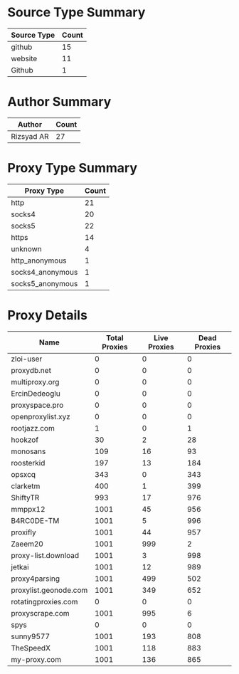 # Source Type Summary

| Source Type | Count |
|-------------|-------|
| github | 15 |
| website | 11 |
| Github | 1 |


# Author Summary

| Author | Count |
|--------|-------|
| Rizsyad AR | 27 |


# Proxy Type Summary

| Proxy Type | Count |
|------------|-------|
| http | 21 |
| socks4 | 20 |
| socks5 | 22 |
| https | 14 |
| unknown | 4 |
| http_anonymous | 1 |
| socks4_anonymous | 1 |
| socks5_anonymous | 1 |


# Proxy Details

| Name | Total Proxies | Live Proxies | Dead Proxies |
|------|---------------|--------------|---------------|
| zloi-user | 0 | 0 | 0 |
| proxydb.net | 0 | 0 | 0 |
| multiproxy.org | 0 | 0 | 0 |
| ErcinDedeoglu | 0 | 0 | 0 |
| proxyspace.pro | 0 | 0 | 0 |
| openproxylist.xyz | 0 | 0 | 0 |
| rootjazz.com | 1 | 0 | 1 |
| hookzof | 30 | 2 | 28 |
| monosans | 109 | 16 | 93 |
| roosterkid | 197 | 13 | 184 |
| opsxcq | 343 | 0 | 343 |
| clarketm | 400 | 1 | 399 |
| ShiftyTR | 993 | 17 | 976 |
| mmppx12 | 1001 | 45 | 956 |
| B4RC0DE-TM | 1001 | 5 | 996 |
| proxifly | 1001 | 44 | 957 |
| Zaeem20 | 1001 | 999 | 2 |
| proxy-list.download | 1001 | 3 | 998 |
| jetkai | 1001 | 12 | 989 |
| proxy4parsing | 1001 | 499 | 502 |
| proxylist.geonode.com | 1001 | 349 | 652 |
| rotatingproxies.com | 0 | 0 | 0 |
| proxyscrape.com | 1001 | 995 | 6 |
| spys | 0 | 0 | 0 |
| sunny9577 | 1001 | 193 | 808 |
| TheSpeedX | 1001 | 118 | 883 |
| my-proxy.com | 1001 | 136 | 865 |
